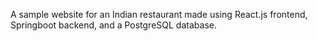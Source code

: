 A sample website for an Indian restaurant made using React.js frontend, Springboot backend, and a PostgreSQL database.
